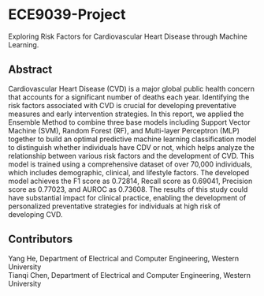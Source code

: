 # ECE9039-Project
Exploring Risk Factors for Cardiovascular Heart Disease through Machine Learning.  

## Abstract
Cardiovascular Heart Disease (CVD) is a major global public health concern that accounts for a significant number of deaths each year. Identifying the risk factors associated with CVD is crucial for developing preventative measures and early intervention strategies. In this report, we applied the Ensemble Method to combine three base models including Support Vector Machine (SVM), Random Forest (RF), and Multi-layer Perceptron (MLP) together to build an optimal predictive machine learning classification model to distinguish whether individuals have CDV or not, which helps analyze the relationship between various risk factors and the development of CVD. This model is trained using a comprehensive dataset of over 70,000 individuals, which includes demographic, clinical, and lifestyle factors. The developed model achieves the F1 score as 0.72814, Recall score as 0.69041, Precision score as 0.77023, and AUROC as 0.73608. The results of this study could have substantial impact for clinical practice, enabling the development of personalized preventative strategies for individuals at high risk of developing CVD.

## Contributors
Yang He, Department of Electrical and Computer Engineering, Western University  
Tianqi Chen, Department of Electrical and Computer Engineering, Western University  